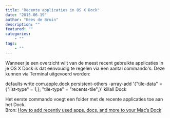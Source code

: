 ```yaml
---
title: "Recente applicaties in OS X Dock"
date: "2015-06-19"
author: "Kees de Bruin"
description: ""
featured: ""
categories:
    - ""
tags:
    - ""
---
```


Wanneer je een overzicht wilt van de meest recent gebruikte applicaties in je OS X Dock is dat eenvoudig te regelen via een aantal commando's. Deze kunnen via Terminal uitgevoerd worden:

defaults write com.apple.dock persistent-others -array-add '{"tile-data" = {"list-type" = 1;}; "tile-type" = "recents-tile";}'
killall Dock

Het eerste commando voegt een folder met de recente applicaties toe aan het Dock.  
Bron: [How to add recently used apps, docs, and more to your Mac’s Dock](http://www.imore.com/how-add-recently-used-apps-docs-and-more-your-macs-dock)
